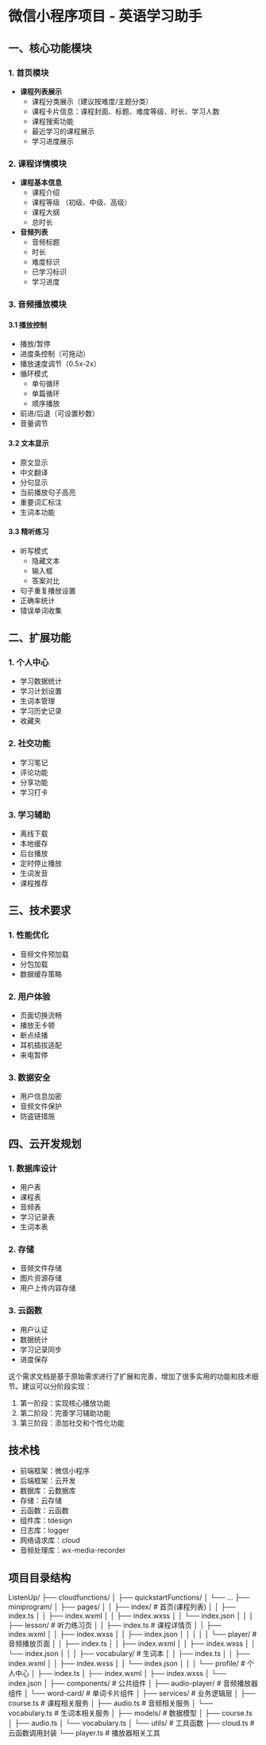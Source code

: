 # 微信小程序项目 - 英语学习助手
## 一、核心功能模块

### 1. 首页模块
- **课程列表展示**
  - 课程分类展示（建议按难度/主题分类）
  - 课程卡片信息：课程封面、标题、难度等级、时长、学习人数
  - 课程搜索功能
  - 最近学习的课程展示
  - 学习进度展示

### 2. 课程详情模块
- **课程基本信息**
  - 课程介绍
  - 课程等级 （初级、中级、高级）
  - 课程大纲
  - 总时长
- **音频列表**
  - 音频标题
  - 时长
  - 难度标识
  - 已学习标识
  - 学习进度

### 3. 音频播放模块
#### 3.1 播放控制
- 播放/暂停
- 进度条控制（可拖动）
- 播放速度调节（0.5x-2x）
- 循环模式
  - 单句循环
  - 单篇循环
  - 顺序播放
- 前进/后退（可设置秒数）
- 音量调节

#### 3.2 文本显示
- 原文显示
- 中文翻译
- 分句显示
- 当前播放句子高亮
- 重要词汇标注
- 生词本功能

#### 3.3 精听练习
- 听写模式
  - 隐藏文本
  - 输入框
  - 答案对比
- 句子重复播放设置
- 正确率统计
- 错误单词收集

## 二、扩展功能

### 1. 个人中心
- 学习数据统计
- 学习计划设置
- 生词本管理
- 学习历史记录
- 收藏夹

### 2. 社交功能
- 学习笔记
- 评论功能
- 分享功能
- 学习打卡

### 3. 学习辅助
- 离线下载
- 本地缓存
- 后台播放
- 定时停止播放
- 生词发音
- 课程推荐

## 三、技术要求

### 1. 性能优化
- 音频文件预加载
- 分包加载
- 数据缓存策略

### 2. 用户体验
- 页面切换流畅
- 播放无卡顿
- 断点续播
- 耳机插拔适配
- 来电暂停

### 3. 数据安全
- 用户信息加密
- 音频文件保护
- 防盗链措施

## 四、云开发规划

### 1. 数据库设计
- 用户表
- 课程表
- 音频表
- 学习记录表
- 生词本表

### 2. 存储
- 音频文件存储
- 图片资源存储
- 用户上传内容存储

### 3. 云函数
- 用户认证
- 数据统计
- 学习记录同步
- 进度保存

这个需求文档是基于原始需求进行了扩展和完善，增加了很多实用的功能和技术细节。建议可以分阶段实现：

1. 第一阶段：实现核心播放功能
2. 第二阶段：完善学习辅助功能
3. 第三阶段：添加社交和个性化功能

## 技术栈

- 前端框架：微信小程序
- 后端框架：云开发
- 数据库：云数据库
- 存储：云存储
- 云函数：云函数
- 组件库：tdesign
- 日志库：logger
- 网络请求库：cloud
- 音频处理库：wx-media-recorder


## 项目目录结构

ListenUp/ 
├── cloudfunctions/
│   ├── quickstartFunctions/
│   └── ...
├── miniprogram/
│   ├── pages/
│   │   ├── index/                # 首页(课程列表)
│   │   ├── index.ts
│   │   ├── index.wxml
│   │   ├── index.wxss
│   │   └── index.json
│   │
│   ├── lesson/              # 听力练习页
│   │   ├── index.ts         # 课程详情页
│   │   ├── index.wxml
│   │   ├── index.wxss
│   │   ├── index.json
│   │   │
│   │   └── player/          # 音频播放页面
│   │       ├── index.ts
│   │       ├── index.wxml
│   │       ├── index.wxss
│   │       └── index.json
│   │
│   ├── vocabulary/          # 生词本
│   │   ├── index.ts
│   │   ├── index.wxml
│   │   ├── index.wxss
│   │   └── index.json
│   │
│   └── profile/             # 个人中心
│       ├── index.ts
│       ├── index.wxml
│       ├── index.wxss
│       └── index.json
│
├── components/             # 公共组件
│   ├── audio-player/       # 音频播放器组件
│   └── word-card/          # 单词卡片组件
│
├── services/               # 业务逻辑层
│   ├── course.ts           # 课程相关服务
│   ├── audio.ts            # 音频相关服务
│   └── vocabulary.ts       # 生词本相关服务
│
├── models/                 # 数据模型
│   ├── course.ts
│   ├── audio.ts
│   └── vocabulary.ts
│
└── utils/                 # 工具函数
    ├── cloud.ts           # 云函数调用封装
    └── player.ts          # 播放器相关工具